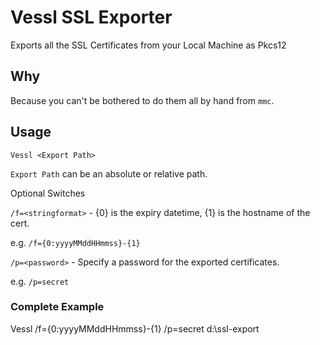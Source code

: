 # Vessl SSL Exporter

Exports all the SSL Certificates from your Local Machine as Pkcs12

## Why

Because you can't be bothered to do them all by hand from `mmc`.

## Usage

`Vessl <Export Path>`

`Export Path` can be an absolute or relative path.

Optional Switches

`/f=<stringformat>` - {0} is the expiry datetime, {1} is the hostname of the cert.

e.g. `/f={0:yyyyMMddHHmmss}-{1}`


`/p=<password>` - Specify a password for the exported certificates.

e.g. `/p=secret`


### Complete Example

Vessl /f={0:yyyyMMddHHmmss}-{1} /p=secret d:\ssl-export